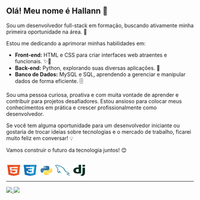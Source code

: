 ## Olá! Meu nome é Hallann 👋

Sou um desenvolvedor full-stack em formação, buscando ativamente minha primeira oportunidade na área. 🚀

Estou me dedicando a aprimorar minhas habilidades em:

* **Front-end:** HTML e CSS para criar interfaces web atraentes e funcionais. ✨🎨
* **Back-end:** Python, explorando suas diversas aplicações. 🐍
* **Banco de Dados:** MySQL e SQL, aprendendo a gerenciar e manipular dados de forma eficiente. 🗄️

Sou uma pessoa curiosa, proativa e com muita vontade de aprender e contribuir para projetos desafiadores. Estou ansioso para colocar meus conhecimentos em prática e crescer profissionalmente como desenvolvedor.

Se você tem alguma oportunidade para um desenvolvedor iniciante ou gostaria de trocar ideias sobre tecnologias e o mercado de trabalho, ficarei muito feliz em conversar! 💡

Vamos construir o futuro da tecnologia juntos! 😊

<div style="display: inline_block"><br>
  <img align="center" alt="Rafa-HTML" height="30" width="40" src="https://raw.githubusercontent.com/devicons/devicon/master/icons/html5/html5-original.svg">
 
  <img align="center" alt="Rafa-CSS" height="30" width="40" src="https://raw.githubusercontent.com/devicons/devicon/master/icons/css3/css3-original.svg">
  
  <img align="center" alt="Rafa-Python" height="30" width="40" src="https://raw.githubusercontent.com/devicons/devicon/master/icons/python/python-original.svg">
  
  <img align="center" alt="Rafa-Csharp" height="30" width="40" src="https://raw.githubusercontent.com/devicons/devicon/ca28c779441053191ff11710fe24a9e6c23690d6/icons/mysql/mysql-original.svg">
  
  <img align="center" alt="Rafa-Js" height="30" width="40" src="https://raw.githubusercontent.com/devicons/devicon/ca28c779441053191ff11710fe24a9e6c23690d6/icons/django/django-plain.svg">
</div>



***
<div>
<a href="https://github.com/HallanBoy">
<img loading="lazy"  height="180em" src="https://github-readme-stats.vercel.app/api/top-langs/?username=HallanBoy&layout=compact&langs_count=7&theme=neon"/>
  
<img loading="lazy" height="180em" src="https://github-readme-stats.vercel.app/api?username=HallanBoy&show_icons=true&theme=neon&include_all_commits=true&count_private=true"/>
</div>

